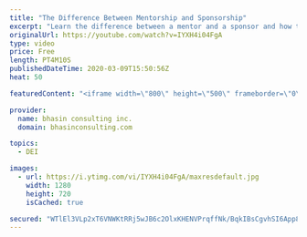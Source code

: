 ```yaml
---
title: "The Difference Between Mentorship and Sponsorship"
excerpt: "Learn the difference between a mentor and a sponsor and how these relationships can have a profound effect on the careers of women and People of Color.  - - - - -   bhasin consulting inc. (bci) is a world-renowned full-service diversity, equity and inclusion consulting firm dedicated to driving organizational"
originalUrl: https://youtube.com/watch?v=IYXH4i04FgA
type: video
price: Free
length: PT4M10S
publishedDateTime: 2020-03-09T15:50:56Z
heat: 50

featuredContent: "<iframe width=\"800\" height=\"500\" frameborder=\"0\" src=\"https://www.youtube.com/embed/IYXH4i04FgA\" allow=\"accelerometer; autoplay; encrypted-media; gyroscope; picture-in-picture\" allowfullscreen></iframe>"

provider:
  name: bhasin consulting inc.
  domain: bhasinconsulting.com

topics:
  - DEI

images:
  - url: https://i.ytimg.com/vi/IYXH4i04FgA/maxresdefault.jpg
    width: 1280
    height: 720
    isCached: true

secured: "WTlEl3VLp2xT6VNWKtRRj5wJB6c2OlxKHENVPrqffNk/BqkIBsCgvhSI6App8kzlXUEpcTq0SpjivI+G2N3QUOmujoQ85HVKjFH/7PhN7asKgDNvEBeD8VjqDL/6hULH4OzoorlLcxqhomjpXeuReK0EV/9OYk+fYSPvEGeFDO6MqcLg6mTiZLYPs5JaRIj6pFufnra8oIygHBSUsvXImDGx6Nn/IDYctS+qa/1HpFwBGHc9Z9gbw6yI5REP2gcJhT16VyOyIs6ee2lZrzaxnty86kznFuFwwHJWO5MAk/rJIuwTQ3ESlsZM8l6dhOfuIjhq1y+qWpLigwY4Erq/5G1Ilb7x3l/nPHSve9Y1IbjcMpbJSfKP9PD8XXAHPnaolpF6Veb32ZeDoJ3ZGPW1aQ==;/CNYNkeO8foX4aRhrv2IhA=="
---
```


